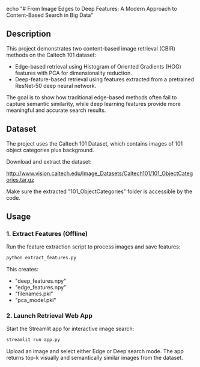 echo "# From Image Edges to Deep Features: A Modern Approach to Content-Based Search in Big Data"

## Description
This project demonstrates two content-based image retrieval (CBIR) methods on the Caltech 101 dataset:

- Edge-based retrieval using Histogram of Oriented Gradients (HOG) features with PCA for dimensionality reduction.
- Deep-feature-based retrieval using features extracted from a pretrained ResNet-50 deep neural network.

The goal is to show how traditional edge-based methods often fail to capture semantic similarity, while deep learning features provide more meaningful and accurate search results.

## Dataset
The project uses the Caltech 101 Dataset, which contains images of 101 object categories plus background.

Download and extract the dataset:

http://www.vision.caltech.edu/Image_Datasets/Caltech101/101_ObjectCategories.tar.gz


Make sure the extracted "101_ObjectCategories" folder is accessible by the code.

## Usage

### 1. Extract Features (Offline)
Run the feature extraction script to process images and save features:

```bash
python extract_features.py
```

This creates:

- "deep_features.npy"
- "edge_features.npy"
- "filenames.pkl"
- "pca_model.pkl"

### 2. Launch Retrieval Web App
Start the Streamlit app for interactive image search:

```bash
streamlit run app.py
```

Upload an image and select either Edge or Deep search mode. The app returns top-k visually and semantically similar images from the dataset.

